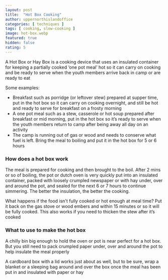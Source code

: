 ```yaml
---
layout: post
title:  "Hot Box Cooking"
author: uppernorthislandoffice
categories: [ techniques ]
tags: [ cooking, slow-cooking ]
image: hot-box.webp
featured: true
hidden: false
rating: 5
---
```


A Hot Box or Hay Box is a cooking device that uses an insulated container for keeping a partially cooked ‘one pot meal’ hot so it can carry on cooking and be ready to serve when the youth members arrive back in camp or are ready to eat

Some examples:

* Breakfast such as porridge (or leftover stew) prepared at supper time, put in the hot box so it can carry on cooking overnight, and still be hot and ready to serve for breakfast on a frosty morning
* A one pot meal such as a stew, casserole or hot soup prepared after breakfast or mid morning, put in the hot box so it’s ready to serve when the youth members return to camp after being away all day on an activity
* The camp is running out of gas or wood and needs to conserve what fuel is left. Bring the meal to boiling and put it in the hot box for 5 or 6 hours

### How does a hot box work

The meal is prepared for cooking and then brought to the boil. After 2 mins or so of boiling, the pot or dutch oven is very quickly put into an insulated container, packed with loosely crumpled newspaper or with hay under, over and around the pot, and sealed for the next 6 or 7 hours to continue simmering. The better the insulation, the better the cooking.

What happens if the food isn't fully cooked or hot enough at meal time?  Put it back on the gas stove or wood embers and within 15 minutes or so it will be fully cooked.  This also works if you need to thicken the stew after it’s cooked

### What to use to make the hot box

A chilly bin big enough to hold the oven or pot is near perfect for a hot box.  But you still need to pack crumpled paper under, over and around the pot to help insulate the meal properly

A cardboard box with a lid works just about as well, but to be sure, wrap a blanket or a sleeping bag around and over the box once the meal has been put in and insulated with paper or hay
